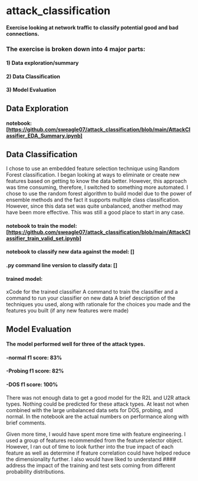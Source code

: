 # attack_classification
#### Exercise looking at network traffic to classify potential good and bad connections.

### The exercise is broken down into 4 major parts:

#### 1) Data exploration/summary
#### 2) Data Classification
#### 3) Model Evaluation


## **Data Exploration**
#### notebook: [https://github.com/sweagle07/attack_classification/blob/main/AttackClassifier_EDA_Summary.ipynb]

## **Data Classification**
I chose to use an embedded feature selection technique using Random Forest classification. I began looking at ways to eliminate or create new features 
based on getting to know the data better. However, this approach was time consuming, therefore, I switched to something more automated.
I chose to use the random forest algorithm to build model due to the power of ensemble methods and the fact it supports multiple class classification. 
However, since this data set was quite unbalanced, another method may have been more effective. This was still a good place to start in any case.   

#### notebook to train the model: [https://github.com/sweagle07/attack_classification/blob/main/AttackClassifier_train_valid_set.ipynb]
#### notebook to classify new data against the model: []
#### .py command line version to classify data: []
#### trained model: 

xCode for the trained classifier
A command to train the classifier and a command to run your classifier on new data
A brief description of the techniques you used, along with rationale for the choices you made and the features you built (if any new features were made)

## **Model Evaluation**

#### The model performed well for three of the attack types.
#### -normal f1 score: 83%
#### -Probing f1 score: 82%
#### -DOS f1 score: 100%

There was not enough data to get a good model for the R2L and U2R attack types. Nothing could be predicted for these attack types. 
At least not when combined with the large unbalanced data sets for DOS, probing, and normal. In the notebook are the actual numbers 
on performance along with brief comments.

Given more time, I would have spent more time with feature engineering. I used a group of features recommended from the feature selector object. However, I ran out of time to look further into the true impact of each feature as well as determine if feature correlation could have helped reduce the dimensionality  further. I also would have liked to understand #### address the impact of the training and test sets coming from different probability distributions.
